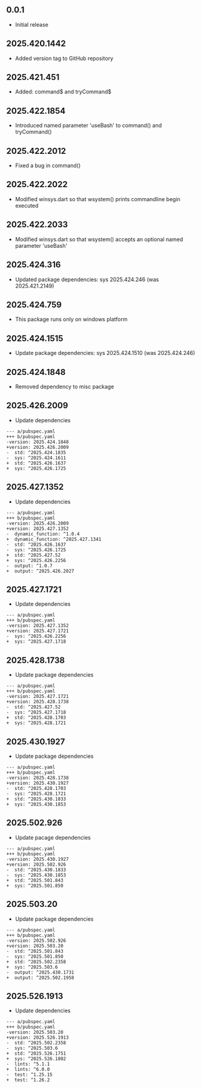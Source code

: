 ## 0.0.1

 - Initial release

## 2025.420.1442

- Added version tag to GitHub repository

## 2025.421.451

- Added: command$ and tryCommand$

## 2025.422.1854

- Introduced named parameter 'useBash' to command() and tryCommand()

## 2025.422.2012

- Fixed a bug in command()

## 2025.422.2022

- Modified winsys.dart so that wsystem() prints commandline begin executed

## 2025.422.2033

- Modified winsys.dart so that wsystem() accepts an optional named parameter 'useBash'

## 2025.424.316

- Updated package dependencies: sys 2025.424.246 (was 2025.421.2149)

## 2025.424.759

- This package runs only on windows platform

## 2025.424.1515

- Update package dependencies: sys 2025.424.1510 (was 2025.424.246)

## 2025.424.1848

- Removed dependency to misc package

## 2025.426.2009

- Update dependencies

```
--- a/pubspec.yaml
+++ b/pubspec.yaml
-version: 2025.424.1848
+version: 2025.426.2009
-  std: ^2025.424.1835
-  sys: ^2025.424.1611
+  std: ^2025.426.1637
+  sys: ^2025.426.1725
```

## 2025.427.1352

- Update dependencies

```
--- a/pubspec.yaml
+++ b/pubspec.yaml
-version: 2025.426.2009
+version: 2025.427.1352
-  dynamic_function: ^1.0.4
+  dynamic_function: ^2025.427.1341
-  std: ^2025.426.1637
-  sys: ^2025.426.1725
+  std: ^2025.427.52
+  sys: ^2025.426.2256
-  output: ^1.0.7
+  output: ^2025.426.2027
```

## 2025.427.1721

- Update dependencies

```
--- a/pubspec.yaml
+++ b/pubspec.yaml
-version: 2025.427.1352
+version: 2025.427.1721
-  sys: ^2025.426.2256
+  sys: ^2025.427.1718
```

## 2025.428.1738

- Update package dependencies

```
--- a/pubspec.yaml
+++ b/pubspec.yaml
-version: 2025.427.1721
+version: 2025.428.1738
-  std: ^2025.427.52
-  sys: ^2025.427.1718
+  std: ^2025.428.1703
+  sys: ^2025.428.1721
```

## 2025.430.1927

- Update package dependencies

```
--- a/pubspec.yaml
+++ b/pubspec.yaml
-version: 2025.428.1738
+version: 2025.430.1927
-  std: ^2025.428.1703
-  sys: ^2025.428.1721
+  std: ^2025.430.1833
+  sys: ^2025.430.1853
```

## 2025.502.926

- Update pacage dependencies

```
--- a/pubspec.yaml
+++ b/pubspec.yaml
-version: 2025.430.1927
+version: 2025.502.926
-  std: ^2025.430.1833
-  sys: ^2025.430.1853
+  std: ^2025.501.843
+  sys: ^2025.501.850
```

## 2025.503.20

- Update package dependencies

```
--- a/pubspec.yaml
+++ b/pubspec.yaml
-version: 2025.502.926
+version: 2025.503.20
-  std: ^2025.501.843
-  sys: ^2025.501.850
+  std: ^2025.502.2358
+  sys: ^2025.503.6
-  output: ^2025.430.1731
+  output: ^2025.502.1958
```

## 2025.526.1913

- Update dependencies

```
--- a/pubspec.yaml
+++ b/pubspec.yaml
-version: 2025.503.20
+version: 2025.526.1913
-  std: ^2025.502.2358
-  sys: ^2025.503.6
+  std: ^2025.526.1751
+  sys: ^2025.526.1802
-  lints: ^5.1.1
+  lints: ^6.0.0
-  test: ^1.25.15
+  test: ^1.26.2
```
